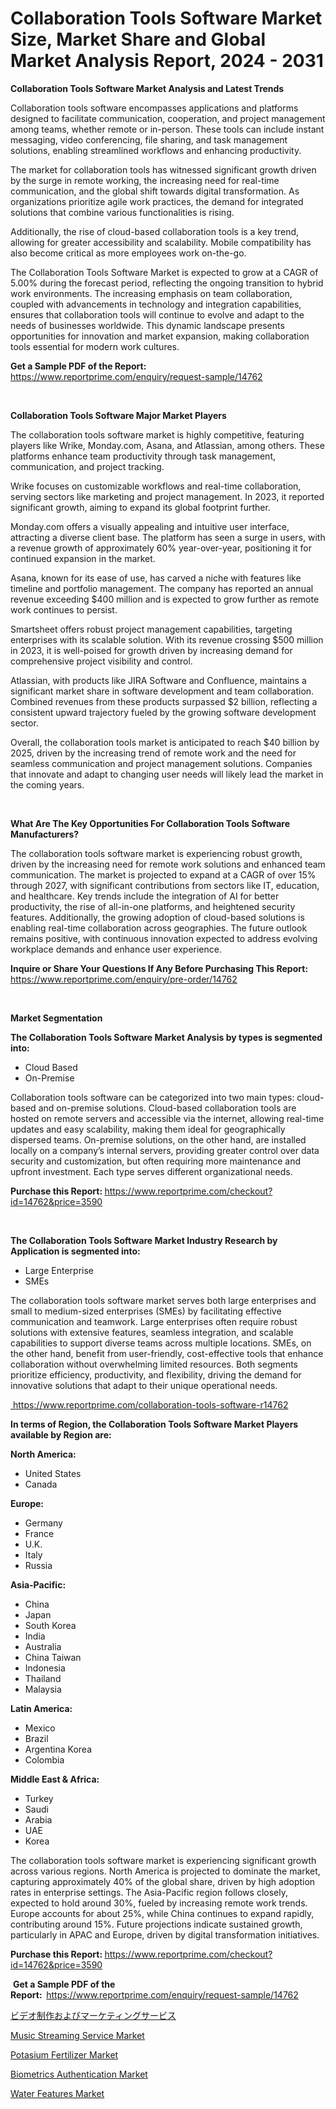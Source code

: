 <p><h1>Collaboration Tools Software Market Size, Market Share and Global Market Analysis Report, 2024 - 2031</h1></p><p><strong>Collaboration Tools Software Market Analysis and Latest Trends</strong></p>
<p><p>Collaboration tools software encompasses applications and platforms designed to facilitate communication, cooperation, and project management among teams, whether remote or in-person. These tools can include instant messaging, video conferencing, file sharing, and task management solutions, enabling streamlined workflows and enhancing productivity. </p><p>The market for collaboration tools has witnessed significant growth driven by the surge in remote working, the increasing need for real-time communication, and the global shift towards digital transformation. As organizations prioritize agile work practices, the demand for integrated solutions that combine various functionalities is rising. </p><p>Additionally, the rise of cloud-based collaboration tools is a key trend, allowing for greater accessibility and scalability. Mobile compatibility has also become critical as more employees work on-the-go. </p><p>The Collaboration Tools Software Market is expected to grow at a CAGR of 5.00% during the forecast period, reflecting the ongoing transition to hybrid work environments. The increasing emphasis on team collaboration, coupled with advancements in technology and integration capabilities, ensures that collaboration tools will continue to evolve and adapt to the needs of businesses worldwide. This dynamic landscape presents opportunities for innovation and market expansion, making collaboration tools essential for modern work cultures.</p></p>
<p><strong>Get a Sample PDF of the Report:&nbsp;</strong> <a href="https://www.reportprime.com/enquiry/request-sample/14762">https://www.reportprime.com/enquiry/request-sample/14762</a></p>
<p>&nbsp;</p>
<p><strong>Collaboration Tools Software Major Market Players</strong></p>
<p><p>The collaboration tools software market is highly competitive, featuring players like Wrike, Monday.com, Asana, and Atlassian, among others. These platforms enhance team productivity through task management, communication, and project tracking.</p><p>Wrike focuses on customizable workflows and real-time collaboration, serving sectors like marketing and project management. In 2023, it reported significant growth, aiming to expand its global footprint further.</p><p>Monday.com offers a visually appealing and intuitive user interface, attracting a diverse client base. The platform has seen a surge in users, with a revenue growth of approximately 60% year-over-year, positioning it for continued expansion in the market.</p><p>Asana, known for its ease of use, has carved a niche with features like timeline and portfolio management. The company has reported an annual revenue exceeding $400 million and is expected to grow further as remote work continues to persist.</p><p>Smartsheet offers robust project management capabilities, targeting enterprises with its scalable solution. With its revenue crossing $500 million in 2023, it is well-poised for growth driven by increasing demand for comprehensive project visibility and control.</p><p>Atlassian, with products like JIRA Software and Confluence, maintains a significant market share in software development and team collaboration. Combined revenues from these products surpassed $2 billion, reflecting a consistent upward trajectory fueled by the growing software development sector.</p><p>Overall, the collaboration tools market is anticipated to reach $40 billion by 2025, driven by the increasing trend of remote work and the need for seamless communication and project management solutions. Companies that innovate and adapt to changing user needs will likely lead the market in the coming years.</p></p>
<p>&nbsp;</p>
<p><strong>What Are The Key Opportunities For Collaboration Tools Software Manufacturers?</strong></p>
<p><p>The collaboration tools software market is experiencing robust growth, driven by the increasing need for remote work solutions and enhanced team communication. The market is projected to expand at a CAGR of over 15% through 2027, with significant contributions from sectors like IT, education, and healthcare. Key trends include the integration of AI for better productivity, the rise of all-in-one platforms, and heightened security features. Additionally, the growing adoption of cloud-based solutions is enabling real-time collaboration across geographies. The future outlook remains positive, with continuous innovation expected to address evolving workplace demands and enhance user experience.</p></p>
<p><strong>Inquire or Share Your Questions If Any Before Purchasing This Report:</strong> <a href="https://www.reportprime.com/enquiry/pre-order/14762">https://www.reportprime.com/enquiry/pre-order/14762</a></p>
<p>&nbsp;</p>
<p><strong>Market Segmentation</strong></p>
<p><strong>The Collaboration Tools Software Market Analysis by types is segmented into:</strong></p>
<p><ul><li>Cloud Based</li><li>On-Premise</li></ul></p>
<p><p>Collaboration tools software can be categorized into two main types: cloud-based and on-premise solutions. Cloud-based collaboration tools are hosted on remote servers and accessible via the internet, allowing real-time updates and easy scalability, making them ideal for geographically dispersed teams. On-premise solutions, on the other hand, are installed locally on a company’s internal servers, providing greater control over data security and customization, but often requiring more maintenance and upfront investment. Each type serves different organizational needs.</p></p>
<p><strong>Purchase this Report:&nbsp;</strong><a href="https://www.reportprime.com/checkout?id=14762&price=3590">https://www.reportprime.com/checkout?id=14762&price=3590</a></p>
<p>&nbsp;</p>
<p><strong>The Collaboration Tools Software Market Industry Research by Application is segmented into:</strong></p>
<p><ul><li>Large Enterprise</li><li>SMEs</li></ul></p>
<p><p>The collaboration tools software market serves both large enterprises and small to medium-sized enterprises (SMEs) by facilitating effective communication and teamwork. Large enterprises often require robust solutions with extensive features, seamless integration, and scalable capabilities to support diverse teams across multiple locations. SMEs, on the other hand, benefit from user-friendly, cost-effective tools that enhance collaboration without overwhelming limited resources. Both segments prioritize efficiency, productivity, and flexibility, driving the demand for innovative solutions that adapt to their unique operational needs.</p></p>
<p><a href="https://www.reportprime.com/collaboration-tools-software-r14762">&nbsp;https://www.reportprime.com/collaboration-tools-software-r14762</a></p>
<p><strong>In terms of Region, the Collaboration Tools Software Market Players available by Region are:</strong></p>
<p>
    <p> <strong> North America: </strong>
        <ul>
            <li>United States</li>
            <li>Canada</li>
        </ul>
        </p> 
    <p> <strong> Europe: </strong>
        <ul>
            <li>Germany</li>
            <li>France</li>
            <li>U.K.</li>
            <li>Italy</li>
            <li>Russia</li>
        </ul>
        </p> 
    <p> <strong> Asia-Pacific: </strong>
        <ul>
            <li>China</li>
            <li>Japan</li>
            <li>South Korea</li>
            <li>India</li>
            <li>Australia</li>
            <li>China Taiwan</li>
            <li>Indonesia</li>
            <li>Thailand</li>
            <li>Malaysia</li>
        </ul>
        </p> 
    <p> <strong> Latin America: </strong>
        <ul>
            <li>Mexico</li>
            <li>Brazil</li>
            <li>Argentina Korea</li>
            <li>Colombia</li>
        </ul>
        </p> 
    <p> <strong> Middle East & Africa: </strong>
        <ul>
            <li>Turkey</li>
            <li>Saudi</li>
            <li>Arabia</li>
            <li>UAE</li>
            <li>Korea</li>
        </ul>
    </p>
    </p>
<p><p>The collaboration tools software market is experiencing significant growth across various regions. North America is projected to dominate the market, capturing approximately 40% of the global share, driven by high adoption rates in enterprise settings. The Asia-Pacific region follows closely, expected to hold around 30%, fueled by increasing remote work trends. Europe accounts for about 25%, while China continues to expand rapidly, contributing around 15%. Future projections indicate sustained growth, particularly in APAC and Europe, driven by digital transformation initiatives.</p></p>
<p><strong>Purchase this Report: </strong><a href="https://www.reportprime.com/checkout?id=14762&price=3590">https://www.reportprime.com/checkout?id=14762&price=3590</a></p>
<p>&nbsp;<strong>Get a Sample PDF of the Report:&nbsp;&nbsp;</strong><a href="https://www.reportprime.com/enquiry/request-sample/14762">https://www.reportprime.com/enquiry/request-sample/14762</a></p>
<p><strong></strong></p>
<p><p><a href="https://medium.com/@monserrateklfnsch/video-production-and-marketing-service-f5d41f4192c8">ビデオ制作およびマーケティングサービス</a></p><p><a href="https://github.com/napierswinnyfg/Market-Research-Report-List-1/blob/main/music-streaming-service-market.md">Music Streaming Service Market</a></p><p><a href="https://issuu.com/reportprime-2/docs/potasium-fertilizer-market-size-203_510879d43540ea">Potasium Fertilizer Market</a></p><p><a href="https://www.linkedin.com/pulse/how-regions-adapting-biometrics-authentication-market-global-uqiqf?trackingId=Xgmxo2ctRcyMDver%2F90buA%3D%3D">Biometrics Authentication Market</a></p><p><a href="https://medium.com/@babymorar/the-water-features-market-report-analyzes-important-operational-and-performance-data-so-one-may-187aa93dde8e">Water Features Market</a></p></p>